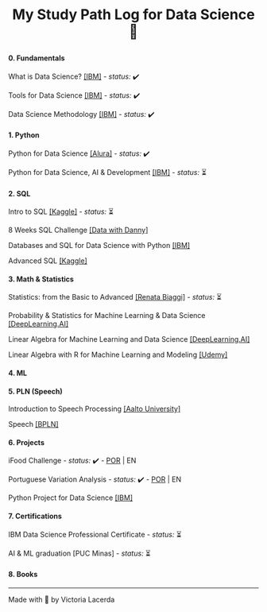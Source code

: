 # <p align="center"> My Study Path Log for Data Science 📔

  </p><div>

#### 0. Fundamentals
  What is Data Science? <a href="https://www.coursera.org/learn/what-is-datascience?specialization=ibm-data-science">[IBM]</a> - <i>status:</i> ✔️ 

  Tools for Data Science <a href="https://www.coursera.org/learn/open-source-tools-for-data-science?specialization=ibm-data-science">[IBM]</a> - <i>status:</i> ✔️ 

 Data Science Methodology  <a href="https://www.coursera.org/learn/data-science-methodology?specialization=ibm-data-science">[IBM]</a> - <i>status:</i> ✔️ 
    
#### 1. Python
  Python for Data Science <a href="https://cursos.alura.com.br/formacao-data-science-python">[Alura]</a> - <i>status:</i> ✔️
  
  Python for Data Science, AI & Development <a href="https://www.coursera.org/learn/python-for-applied-data-science-ai?specialization=ibm-data-science">[IBM]</a> - <i>status:</i> ⏳
  

#### 2. SQL
  Intro to SQL <a href="https://www.kaggle.com/learn/intro-to-sql">[Kaggle]</a> - <i>status:</i> ⏳
  
  8 Weeks SQL Challenge <a href="https://8weeksqlchallenge.com/getting-started/">[Data with Danny]</a>
  
  Databases and SQL for Data Science with Python <a href="https://www.coursera.org/learn/sql-data-science?specialization=ibm-data-science">[IBM]</a>
  
  Advanced SQL <a href="https://www.kaggle.com/learn/advanced-sql">[Kaggle]</a>
  
  
#### 3. Math & Statistics
  Statistics: from the Basic to Advanced <a href="https://www.renatabiaggi.com/eba">[Renata Biaggi]</a> - <i>status:</i> ⏳
  
  Probability & Statistics for Machine Learning & Data Science <a href="https://www.coursera.org/learn/machine-learning-probability-and-statistics?specialization=mathematics-for-machine-learning-and-data-science">[DeepLearning.AI]</a>
  
  Linear Algebra for Machine Learning and Data Science <a href="https://www.coursera.org/learn/machine-learning-linear-algebra?specialization=mathematics-for-machine-learning-and-data-science">[DeepLearning.AI]</a>

  Linear Algebra with R for Machine Learning and Modeling <a href="https://www.udemy.com/course/algebra-linear-com-r-para-machine-learning-e-modelagens/">[Udemy]</a>
  
#### 4. ML
#### 5. PLN (Speech)
  Introduction to Speech Processing <a href="https://speechprocessingbook.aalto.fi/">[Aalto University]</a>

  Speech <a href="https://brasileiraspln.com/livro-pln/1a-edicao/parte2/cap3/cap3.html">[BPLN]</a>
  
#### 6. Projects
  iFood Challenge - <i>status:</i> ✔️ - <a href="https://github.com/viclacerda/py-desafio-ifood-pt">POR</a> | EN

  Portuguese Variation Analysis - <i>status:</i> ✔️ - <a href="https://github.com/viclacerda/gsheets-variacao-linguistica-pt">POR</a> | EN
  
  Python Project for Data Science <a href="https://www.coursera.org/learn/python-project-for-data-science?specialization=ibm-data-science">[IBM]</a>
  
#### 7. Certifications
IBM Data Science Professional Certificate - <i>status:</i> ⏳

AI & ML graduation [PUC Minas]  - <i>status:</i> ⏳

#### 8. Books



---

Made with 🩶 by Victoria Lacerda 
